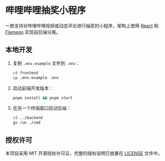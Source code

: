# 哔哩哔哩抽奖小程序

一款支持对哔哩哔哩视频或动态评论进行抽奖的小程序，架构上使用 [React](https://reactjs.org) 和 [Flamego](https://flamego.dev) 实现前后端分离。

## 本地开发

1. 复制 `.env.example` 文件到 `.env`：
    ```sh
    cd frontend
    cp .env.example .env
    ```
1. 启动前端开发版本：
    ```sh
    pnpm install && pnpm start
    ```
1. 在另一个终端窗口启动后端：
    ```sh
    cd ../backend
    go run ./cmd
    ```

## 授权许可

本项目采用 MIT 开源授权许可证，完整的授权说明已放置在 [LICENSE](LICENSE) 文件中。
